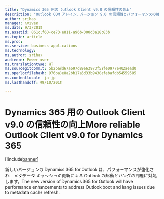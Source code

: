 ```yaml
---
title: "Dynamics 365 用の Outlook Client v9.0 の信頼性の向上"
description: "Outlook COM アドイン、バージョン 9.0 の信頼性とパフォーマンスの強化"
author: srihas
manager: KVivek
ms.date: 9/3/2018
ms.assetid: 861c1f60-ce73-e811-a96b-000d3a18c83b
ms.topic: article
ms.prod: 
ms.service: business-applications
ms.technology: 
ms.author: srihas
audience: Power user
ms.translationtype: HT
ms.sourcegitcommit: 5b2badd67a697d89e63973f5afe0977e402aead0
ms.openlocfilehash: 976ba3e8a2bb17a6d33b9438efebafdb54559585
ms.contentlocale: ja-jp
ms.lasthandoff: 09/10/2018

---
```

# <a name="more-reliable-outlook-client-v90-for-dynamics-365"></a><span data-ttu-id="30223-103">Dynamics 365 用の Outlook Client v9.0 の信頼性の向上</span><span class="sxs-lookup"><span data-stu-id="30223-103">More reliable Outlook Client v9.0 for Dynamics 365</span></span>


[!include[banner](../../includes/banner.md)]

<span data-ttu-id="30223-104">新しいバージョンの Dynamics 365 for Outlook は、パフォーマンスが強化され、メタデータ キャッシュの更新による Outlook の起動とハングの問題に対処します。</span><span class="sxs-lookup"><span data-stu-id="30223-104">The new version of Dynamics 365 for Outlook will have performance enhancements to address Outlook boot and hang issues due to metadata cache refresh.</span></span>

